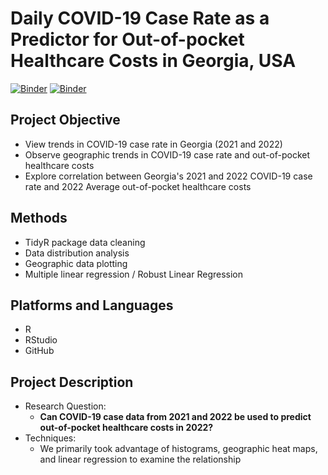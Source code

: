 
# Daily COVID-19 Case Rate as a Predictor for Out-of-pocket Healthcare Costs in Georgia, USA
[![Binder](https://mybinder.org/badge_logo.svg)](https://mybinder.org/v2/gh/bchiok/engrd302W-EDA-code/HEAD)
[![Binder](http://mybinder.org/badge_logo.svg)](https://github.com/bchiok/engrd302W-EDA-code/main?urlpath=rstudio)

## Project Objective
* View trends in COVID-19 case rate in Georgia (2021 and 2022)
* Observe geographic trends in COVID-19 case rate and out-of-pocket healthcare costs
* Explore correlation between Georgia's 2021 and 2022 COVID-19 case rate and 2022 Average out-of-pocket healthcare costs

## Methods
* TidyR package data cleaning
* Data distribution analysis
* Geographic data plotting
* Multiple linear regression / Robust Linear Regression

## Platforms and Languages
* R
* RStudio
* GitHub

## Project Description
* Research Question:
    * **Can COVID-19 case data from 2021 and 2022 be used to predict out-of-pocket healthcare costs in 2022?**
* Techniques:
    * We primarily took advantage of histograms, geographic heat maps, and linear regression to examine the relationship
